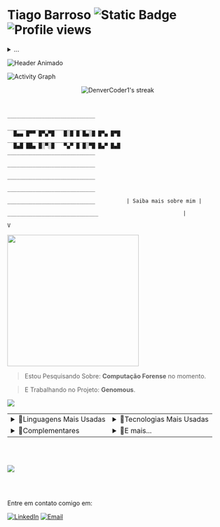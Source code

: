 # Tiago Barroso ![Static Badge](https://img.shields.io/badge/%20-Fulltstack-%232b0d4a?style=for-the-badge&logo=dev.to&logoColor=black&logoSize=auto&labelColor=white) ![Profile views](https://komarev.com/ghpvc/?username=BarrosoTiago&style=for-the-badge&label=você_é_o_visitante&color=2b0d4a)





<details>

  <summary>...</summary> 
  
  ![Static Badge](https://img.shields.io/badge/Oportunidades-Dispon%C3%ADvel-%23%23249e45?style=for-the-badge&labelColor=%231a3621)
  > - *<p>Cursando Sistemas para Internet no IFRN.</p>*
  > - *<p>Formado técnico em Redes de Computadores pela UFRN</p>*
  > - *<p>Desenvolvedor de sistemas com objetivos educacionais.</p>*
  
</details>






![Header Animado](https://capsule-render.vercel.app/api?type=venom&height=170&color=2c0d4a&text=README&reversal=false&fontColor=FFFFFF&fontAlign=24&animation=fadeIn&fontSize=100)


![Activity Graph](https://github-readme-activity-graph.vercel.app/graph?username=BarrosoTiago&theme=nord)

<p align="center">
    <img title="Get streak stats for your profile at git.io/streak-stats" alt="DenverCoder1's streak" src="https://github-readme-streak-stats-eight.vercel.app/?user=BarrosoTiago&theme=transparent&hide_border=true&short_numbers=true&locale=pt-br&ring=36BCF7F&border_radius=10&stroke=36BCF7FF&currStreakNum=36BCF7FF&sideNums=36BCF7FF&currStreakLabel=36BCF7FF&sideLabels=36BCF7FF&fire=36BCF7F&card_width=1000&card_height=200&bghide_border=false"/>
</p>




```

                                              ____________________________
                                                      ___________________________
  █▄▄ █▀▀ █▀▄▀█   █░█ █ █▄░█ █▀▄ █▀█                         ____________________________
  █▄█ ██▄ █░▀░█   ▀▄▀ █ █░▀█ █▄▀ █▄█                                  ____________________________
                                                                          ____________________________
                                                                      ____________________________
                                                             ____________________________
                                                      ____________________________          | Saiba mais sobre mim |
                                               _____________________________                           |
                                                                                                       V
```



<img src="https://i.gifer.com/1VB6.gif" width="300" /> 



> Estou Pesquisando Sobre: **Computação Forense** no momento.

> E Trabalhando no Projeto: **Genomous**.

![](https://visitor-badge.glitch.me/badge?page_id=BarrosoTiago.BarrosoTiago)

<table>
    <tr>
      <td>
        <details>

  <summary>🔹Linguagens Mais Usadas</summary>

  <br>

  ![](https://github-readme-stats.vercel.app/api/top-langs/?username=BarrosoTiago&layout=donut-vertical&theme=tokyonight)

    
  ![Static Badge](https://img.shields.io/badge/%20-%23f7df25?style=for-the-badge&logo=Javascript&logoColor=black&logoSize=auto&labelColor=yellow)
  ![Static Badge](https://img.shields.io/badge/%20-%2366dafa?style=for-the-badge&logo=React&logoColor=white&logoSize=auto&labelColor=%235fbfd9)
  ![Static Badge](https://img.shields.io/badge/%20-%20%237c16f7?style=for-the-badge&logo=Bootstrap&logoColor=white&logoSize=auto&labelColor=%235d19b0)
  ![Static Badge](https://img.shields.io/badge/%20-%233f76a6?style=for-the-badge&logo=Python&logoColor=white&logoSize=auto&labelColor=%2337648c)
  ![Static Badge](https://img.shields.io/badge/%20-%23092e20?style=for-the-badge&logo=Django&logoColor=white&logoSize=auto&labelColor=%231b4535)
  ![Static Badge](https://img.shields.io/badge/%20-%237b7fb5?style=for-the-badge&logo=PHP&logoColor=white&logoSize=auto&labelColor=%23666994)
  ![Static Badge](https://img.shields.io/badge/%20-%23f53003?style=for-the-badge&logo=Laravel&logoColor=white&logoSize=auto&labelColor=%23d4300b)
  
</details> 
    </td>
    <td>  
      <details>
  
  <summary>🔹Tecnologias Mais Usadas</summary>

  <br>
  
  - **Figma** (Prototipagem)
  - **Awwwards** / **Dribbble** (Referências de UI/UX)
  - **Photoshop** / **Photopea** / **Pixlr** (Edição de imagens)
  - **Visual Studio Code** / **Apache NetBeans** (Editor de texto)
  - **FontAwesome** / **Bootstrap Icons** (Para icones)
  - **Google Fonts** (Para fontes)
  - **Gemini 2.5 Pro** / **ChatGPT 4.0** (AI para código)
  - **Google Docs** (Documentação)
  - **Lucidchart** (Diagramas)
  - **Microsoft To Do** (Tarefas)
  - **Trello** (Kanban)
    
</details>
    </td>
    </details>
    </tr>
    <tr>
    <td>
      <details>
  <summary>🔹Complementares</summary>

  <br>
  
  - Concluí a qualificação *HTML/CSS* pela *Rocketseat* em 2022.
  - Concluí a qualificação em *UI/UX* pela *Origamid* em 2022.
    
      </details>
    </td>
    <td>
    <details>
      
      <summary>🔹E mais...</summary>
    
      <br>
      
      > - Gosto de aprender novas habilidades e aprender sobre novos assuntos durante o meu tempo livre. Admiro a multidisciplinaridade do conhecimento humano, e, por isto, busco sempre seguir esta filosofia!
      > - Pretendo desenvolver projetos que solucionem problemas do dia a dia para mim e para outras pessoas.  
      > - Como estudante de tecnologia da informação, planejo me qualificar constantemente para acompanhar a evolução e contribuir com a ciência e tecnologia, sempre me especializando e buscando conhecimento em outras partes desta disciplina do conhecimento tão vasta!
      > - Como profissional estou aberto para oportunidades de emprego como estagiário ou júnior.
    </details>
    </td>
    </tr>
</table>









<br>
<br>

<p align="left"> 

  ![](https://readme-typing-svg.herokuapp.com?lines=É+impossível+para+o+homem+aprender+aquilo+que+ele+acha+que+já+sabe.+-+Epicteto&font=Fira+Code&size=30&color=FFFFFF&center=false&speed=100&width=1800)
  
</p>

<br>
<br>



Entre em contato comigo em: 
<p>
     <a href="https://www.linkedin.com/in/tiago-barroso-faustino-de-oliveira/"><img alt="LinkedIn" src="https://img.shields.io/badge/Linkedin-%23086cc9?style=for-the-badge&logo=LinkedIn&labelColor=%23086cc9"></a>
     <a href="mailto:tiagobarrosofo2005@gmail.com"><img alt="Email" src="https://img.shields.io/badge/Gmail-%23eb493b?style=for-the-badge&logo=Gmail&logoColor=white&labelColor=%23eb493b"></a>
</p>
